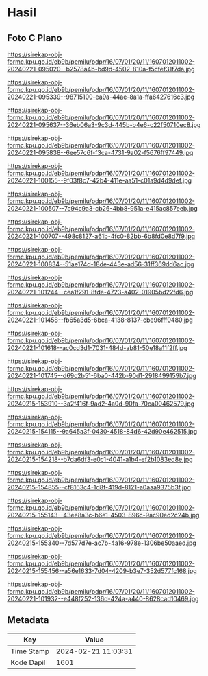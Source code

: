 # Hasil

## Foto C Plano

https://sirekap-obj-formc.kpu.go.id/eb9b/pemilu/pdpr/16/07/01/20/11/1607012011002-20240221-095020--b2578a4b-bd9d-4502-810a-f5cfef31f7da.jpg

https://sirekap-obj-formc.kpu.go.id/eb9b/pemilu/pdpr/16/07/01/20/11/1607012011002-20240221-095339--98715100-ea9a-44ae-8a1a-ffa6427616c3.jpg

https://sirekap-obj-formc.kpu.go.id/eb9b/pemilu/pdpr/16/07/01/20/11/1607012011002-20240221-095637--36eb06a3-9c3d-445b-b4e6-c22f50710ec8.jpg

https://sirekap-obj-formc.kpu.go.id/eb9b/pemilu/pdpr/16/07/01/20/11/1607012011002-20240221-095838--6ee57c6f-f3ca-4731-9a02-f5676ff97449.jpg

https://sirekap-obj-formc.kpu.go.id/eb9b/pemilu/pdpr/16/07/01/20/11/1607012011002-20240221-100155--9f03f8c7-42b4-411e-aa51-c01a9d4d9def.jpg

https://sirekap-obj-formc.kpu.go.id/eb9b/pemilu/pdpr/16/07/01/20/11/1607012011002-20240221-100507--7c94c9a3-cb26-4bb8-951a-e415ac857eeb.jpg

https://sirekap-obj-formc.kpu.go.id/eb9b/pemilu/pdpr/16/07/01/20/11/1607012011002-20240221-100707--498c8127-a61b-4fc0-82bb-6b8fd0e8d7f9.jpg

https://sirekap-obj-formc.kpu.go.id/eb9b/pemilu/pdpr/16/07/01/20/11/1607012011002-20240221-100834--51ae174d-18de-443e-ad56-31ff369dd6ac.jpg

https://sirekap-obj-formc.kpu.go.id/eb9b/pemilu/pdpr/16/07/01/20/11/1607012011002-20240221-101244--cea1f291-8fde-4723-a402-01905bd22fd6.jpg

https://sirekap-obj-formc.kpu.go.id/eb9b/pemilu/pdpr/16/07/01/20/11/1607012011002-20240221-101458--fb65a3d5-6bca-4138-8137-cbe96fff0480.jpg

https://sirekap-obj-formc.kpu.go.id/eb9b/pemilu/pdpr/16/07/01/20/11/1607012011002-20240221-101618--ac0cd3d1-7031-484d-ab81-50e18a11f2ff.jpg

https://sirekap-obj-formc.kpu.go.id/eb9b/pemilu/pdpr/16/07/01/20/11/1607012011002-20240221-101745--d69c2b51-6ba0-442b-90d1-2918499159b7.jpg

https://sirekap-obj-formc.kpu.go.id/eb9b/pemilu/pdpr/16/07/01/20/11/1607012011002-20240215-153910--3a2f416f-9ad2-4a0d-90fa-70ca00462579.jpg

https://sirekap-obj-formc.kpu.go.id/eb9b/pemilu/pdpr/16/07/01/20/11/1607012011002-20240215-154115--9a645a3f-0430-4518-84d6-42d90e462515.jpg

https://sirekap-obj-formc.kpu.go.id/eb9b/pemilu/pdpr/16/07/01/20/11/1607012011002-20240215-154218--b7da6df3-e0c1-4041-a1b4-ef2b1083ed8e.jpg

https://sirekap-obj-formc.kpu.go.id/eb9b/pemilu/pdpr/16/07/01/20/11/1607012011002-20240215-154855--cf8163c4-1d8f-419d-8121-a0aaa9375b3f.jpg

https://sirekap-obj-formc.kpu.go.id/eb9b/pemilu/pdpr/16/07/01/20/11/1607012011002-20240215-155143--43ee8a3c-b6e1-4503-896c-9ac90ed2c24b.jpg

https://sirekap-obj-formc.kpu.go.id/eb9b/pemilu/pdpr/16/07/01/20/11/1607012011002-20240215-155340--7d577d7e-ac7b-4a16-978e-1306be50aaed.jpg

https://sirekap-obj-formc.kpu.go.id/eb9b/pemilu/pdpr/16/07/01/20/11/1607012011002-20240215-155456--a56e1633-7d04-4209-b3e7-352d577fc168.jpg

https://sirekap-obj-formc.kpu.go.id/eb9b/pemilu/pdpr/16/07/01/20/11/1607012011002-20240221-101932--e448f252-136d-424a-a440-8628cad10469.jpg


## Metadata

| Key        | Value               |
| ---------- | ------------------- |
| Time Stamp | 2024-02-21 11:03:31 |
| Kode Dapil | 1601                |




